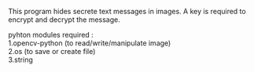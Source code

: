 This program hides secrete text messages in images. A key is required to encrypt and decrypt the message. <br />

pyhton modules required : <br />
1.opencv-python (to read/write/manipulate image) <br />
2.os (to save or create file) <br />
3.string <br />
